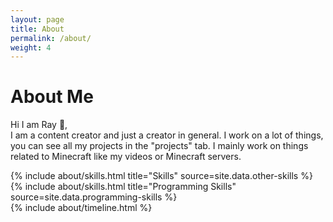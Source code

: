 ```yaml
---
layout: page
title: About
permalink: /about/
weight: 4
---
```


# **About Me**

Hi I am Ray :wave:,<br>
I am a content creator and just a creator in general. I work on a lot of things, you can see all my projects in the "projects" tab.
I mainly work on things related to Minecraft like my videos or Minecraft servers.

<div class="row">
{% include about/skills.html title="Skills" source=site.data.other-skills %}  
{% include about/skills.html title="Programming Skills" source=site.data.programming-skills %}
</div>

<div class="row">
{% include about/timeline.html %}
</div>
